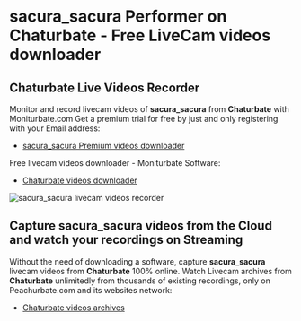 # sacura_sacura Performer on Chaturbate - Free LiveCam videos downloader

## Chaturbate Live Videos Recorder

Monitor and record livecam videos of **sacura_sacura** from **Chaturbate** with Moniturbate.com
Get a premium trial for free by just and only registering with your Email address:
* [sacura_sacura Premium videos downloader](https://moniturbate.com/request-demo-licence-key.html)

Free livecam videos downloader - Moniturbate Software:
* [Chaturbate videos downloader](https://moniturbate.com/moniturbate-download-software.html)

![sacura_sacura livecam videos recorder](https://peachurnet.com/templates/moniturbate-software.png)


## Capture sacura_sacura videos from the Cloud and watch your recordings on Streaming

Without the need of downloading a software, capture **sacura_sacura** livecam videos from **Chaturbate** 100% online.
Watch Livecam archives from **Chaturbate** unlimitedly from thousands of existing recordings, only on Peachurbate.com and its websites network:
* [Chaturbate videos archives](https://peachurnet.com/)